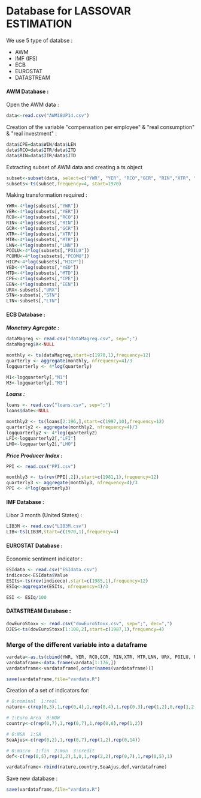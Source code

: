 Database for LASSOVAR ESTIMATION
========================================================

We use 5 type of databse : 
- AWM
- IMF (IFS)
- ECB
- EUROSTAT
- DATASTREAM



#### AWM Database :

Open the AWM data : 

```r
data<-read.csv("AWM18UP14.csv")
```


Creation of the variable "compensation per employee" & "real consumption" & "real investment" : 

```r
data$CPE=data$WIN/data$LEN
data$RCO=data$ITR/data$ITD
data$RIN=data$ITR/data$ITD
```

Extracting subset of AWM data and creating a ts object

```r
subset<-subset(data, select=c("YWR", "YER", "RCO","GCR", "RIN","XTR", "MTR","LNN", "URX","POILU", "PCOMU","HICP", "YED","MTD", "CPE","STN", "LTN","EEN"))
subsets<-ts(subset,frequency=4, start=1970)
```


Making transformation required :

```r
YWR<-4*log(subsets[,"YWR"])
YER<-4*log(subsets[,"YER"])
RCO<-4*log(subsets[,"RCO"])
RIN<-4*log(subsets[,"RIN"])
GCR<-4*log(subsets[,"GCR"])
XTR<-4*log(subsets[,"XTR"])
MTR<-4*log(subsets[,"MTR"])
LNN<-4*log(subsets[,"LNN"])
POILU<-4*log(subsets[,"POILU"])
PCOMU<-4*log(subsets[,"PCOMU"])
HICP<-4*log(subsets[,"HICP"])
YED<-4*log(subsets[,"YED"])
MTD<-4*log(subsets[,"MTD"])
CPE<-4*log(subsets[,"CPE"])
EEN<-4*log(subsets[,"EEN"])
URX<-subsets[,"URX"]
STN<-subsets[,"STN"]
LTN<-subsets[,"LTN"]
```



#### ECB Database :


***Monetary Agregate :***

```r
dataMagreg <- read.csv("dataMagreg.csv", sep=";")
dataMagreg$X<-NULL

monthly <- ts(dataMagreg,start=c(1970,1),frequency=12)
quarterly <- aggregate(monthly, nfrequency=4)/3
logquarterly <- 4*log(quarterly)

M1<-logquarterly[,"M1"]
M3<-logquarterly[,"M3"]
```

***Loans :***

```r
loans <- read.csv("loans.csv", sep=";")
loans$date<-NULL

monthly2 <- ts(loans[2:196,],start=c(1997,10),frequency=12)
quarterly2 <- aggregate(monthly2, nfrequency=4)/3
logquarterly2 <- 4*log(quarterly2)
LFI<-logquarterly2[,"LFI"]
LHO<-logquarterly2[,"LHO"]
```


***Price Producer Index :***

```r
PPI <- read.csv("PPI.csv")

monthly3 <- ts(rev(PPI[,2]),start=c(1981,1),frequency=12)
quarterly3 <- aggregate(monthly3, nfrequency=4)/3
PPI <- 4*log(quarterly3)
```




#### IMF Database :

Libor 3 month (United States) :

```r
LIB3M <- read.csv("LIB3M.csv")
LIB<-ts(LIB3M,start=c(1970,1),frequency=4)
```


#### EUROSTAT Database :

Economic sentiment indicator : 

```r
ESIdata <- read.csv("ESIdata.csv")
indiceco<-ESIdata$Value
ESIts<-ts(rev(indiceco),start=c(1985,1),frequency=12)
ESIq<-aggregate(ESIts, nfrequency=4)/3

ESI <- ESIq/100
```

#### DATASTREAM Database :

```r
dowEuroStoxx <- read.csv("dowEuroStoxx.csv", sep=";", dec=",")
DJES<-ts(dowEuroStoxx[1:108,2],start=c(1987,1),frequency=4)
```

### Merge of the different variable into a dataframe


```r
vardata<-as.ts(cbind(YWR, YER, RCO,GCR, RIN,XTR, MTR,LNN, URX, POILU, PCOMU, HICP, YED, MTD, CPE, STN, LTN, EEN, LHO, LFI , M1 , M3 ,ESI, LIB, PPI,DJES ))
vardataframe<-data.frame(vardata[1:176,])
vardataframe<-vardataframe[,order(names(vardataframe))]

save(vardataframe,file="vardata.R")
```


Creation of a set of indicators for:


```r
# 0:nominal  1:real
nature<-c(rep(0,3),1,rep(0,4),1,rep(0,4),1,rep(0,3),rep(1,2),0,rep(1,2),0,rep(1,3))

# 1:Euro Area  0:ROW
country<-c(rep(0,7),1,rep(0,7),1,rep(0,8),rep(1,2))

# 0:NSA  1:SA
SeaAjus<-c(rep(0,2),1,rep(0,7),rep(1,2),rep(0,14))

# 0:macro  1:fin  2:mon  3:credit
def<-c(rep(0,5),rep(3,2),1,0,1,rep(2,2),rep(0,7),1,rep(0,5),1)

vardataframe<-rbind(nature,country,SeaAjus,def,vardataframe)
```


Save new database :

```r
save(vardataframe,file="vardata.R")
```



